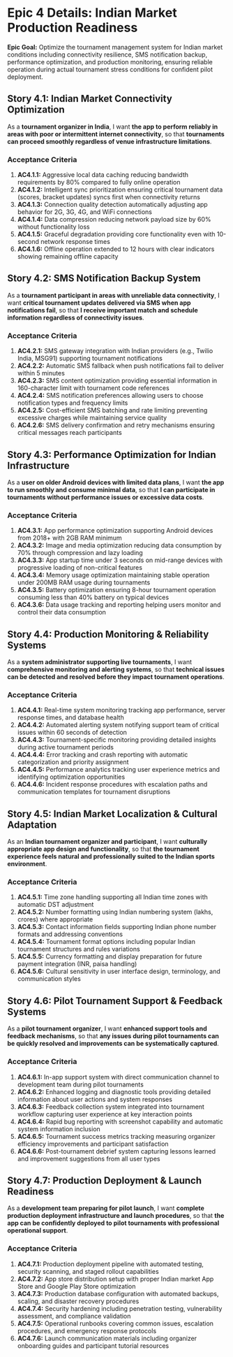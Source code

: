 # Epic 4 Details: Indian Market Production Readiness

**Epic Goal:** Optimize the tournament management system for Indian market conditions including connectivity resilience, SMS notification backup, performance optimization, and production monitoring, ensuring reliable operation during actual tournament stress conditions for confident pilot deployment.

## Story 4.1: Indian Market Connectivity Optimization
As a **tournament organizer in India**,
I want **the app to perform reliably in areas with poor or intermittent internet connectivity**,
so that **tournaments can proceed smoothly regardless of venue infrastructure limitations**.

### Acceptance Criteria
1. **AC4.1.1:** Aggressive local data caching reducing bandwidth requirements by 80% compared to fully online operation
2. **AC4.1.2:** Intelligent sync prioritization ensuring critical tournament data (scores, bracket updates) syncs first when connectivity returns
3. **AC4.1.3:** Connection quality detection automatically adjusting app behavior for 2G, 3G, 4G, and WiFi connections
4. **AC4.1.4:** Data compression reducing network payload size by 60% without functionality loss
5. **AC4.1.5:** Graceful degradation providing core functionality even with 10-second network response times
6. **AC4.1.6:** Offline operation extended to 12 hours with clear indicators showing remaining offline capacity

## Story 4.2: SMS Notification Backup System
As a **tournament participant in areas with unreliable data connectivity**,
I want **critical tournament updates delivered via SMS when app notifications fail**,
so that **I receive important match and schedule information regardless of connectivity issues**.

### Acceptance Criteria
1. **AC4.2.1:** SMS gateway integration with Indian providers (e.g., Twilio India, MSG91) supporting tournament notifications
2. **AC4.2.2:** Automatic SMS fallback when push notifications fail to deliver within 5 minutes
3. **AC4.2.3:** SMS content optimization providing essential information in 160-character limit with tournament code references
4. **AC4.2.4:** SMS notification preferences allowing users to choose notification types and frequency limits
5. **AC4.2.5:** Cost-efficient SMS batching and rate limiting preventing excessive charges while maintaining service quality
6. **AC4.2.6:** SMS delivery confirmation and retry mechanisms ensuring critical messages reach participants

## Story 4.3: Performance Optimization for Indian Infrastructure
As a **user on older Android devices with limited data plans**,
I want **the app to run smoothly and consume minimal data**,
so that **I can participate in tournaments without performance issues or excessive data costs**.

### Acceptance Criteria
1. **AC4.3.1:** App performance optimization supporting Android devices from 2018+ with 2GB RAM minimum
2. **AC4.3.2:** Image and media optimization reducing data consumption by 70% through compression and lazy loading
3. **AC4.3.3:** App startup time under 3 seconds on mid-range devices with progressive loading of non-critical features
4. **AC4.3.4:** Memory usage optimization maintaining stable operation under 200MB RAM usage during tournaments
5. **AC4.3.5:** Battery optimization ensuring 8-hour tournament operation consuming less than 40% battery on typical devices
6. **AC4.3.6:** Data usage tracking and reporting helping users monitor and control their data consumption

## Story 4.4: Production Monitoring & Reliability Systems
As a **system administrator supporting live tournaments**,
I want **comprehensive monitoring and alerting systems**,
so that **technical issues can be detected and resolved before they impact tournament operations**.

### Acceptance Criteria
1. **AC4.4.1:** Real-time system monitoring tracking app performance, server response times, and database health
2. **AC4.4.2:** Automated alerting system notifying support team of critical issues within 60 seconds of detection
3. **AC4.4.3:** Tournament-specific monitoring providing detailed insights during active tournament periods
4. **AC4.4.4:** Error tracking and crash reporting with automatic categorization and priority assignment
5. **AC4.4.5:** Performance analytics tracking user experience metrics and identifying optimization opportunities
6. **AC4.4.6:** Incident response procedures with escalation paths and communication templates for tournament disruptions

## Story 4.5: Indian Market Localization & Cultural Adaptation
As an **Indian tournament organizer and participant**,
I want **culturally appropriate app design and functionality**,
so that **the tournament experience feels natural and professionally suited to the Indian sports environment**.

### Acceptance Criteria
1. **AC4.5.1:** Time zone handling supporting all Indian time zones with automatic DST adjustment
2. **AC4.5.2:** Number formatting using Indian numbering system (lakhs, crores) where appropriate
3. **AC4.5.3:** Contact information fields supporting Indian phone number formats and addressing conventions
4. **AC4.5.4:** Tournament format options including popular Indian tournament structures and rules variations
5. **AC4.5.5:** Currency formatting and display preparation for future payment integration (INR, paisa handling)
6. **AC4.5.6:** Cultural sensitivity in user interface design, terminology, and communication styles

## Story 4.6: Pilot Tournament Support & Feedback Systems
As a **pilot tournament organizer**,
I want **enhanced support tools and feedback mechanisms**,
so that **any issues during pilot tournaments can be quickly resolved and improvements can be systematically captured**.

### Acceptance Criteria
1. **AC4.6.1:** In-app support system with direct communication channel to development team during pilot tournaments
2. **AC4.6.2:** Enhanced logging and diagnostic tools providing detailed information about user actions and system responses
3. **AC4.6.3:** Feedback collection system integrated into tournament workflow capturing user experience at key interaction points
4. **AC4.6.4:** Rapid bug reporting with screenshot capability and automatic system information inclusion
5. **AC4.6.5:** Tournament success metrics tracking measuring organizer efficiency improvements and participant satisfaction
6. **AC4.6.6:** Post-tournament debrief system capturing lessons learned and improvement suggestions from all user types

## Story 4.7: Production Deployment & Launch Readiness
As a **development team preparing for pilot launch**,
I want **complete production deployment infrastructure and launch procedures**,
so that **the app can be confidently deployed to pilot tournaments with professional operational support**.

### Acceptance Criteria
1. **AC4.7.1:** Production deployment pipeline with automated testing, security scanning, and staged rollout capabilities
2. **AC4.7.2:** App store distribution setup with proper Indian market App Store and Google Play Store optimization
3. **AC4.7.3:** Production database configuration with automated backups, scaling, and disaster recovery procedures
4. **AC4.7.4:** Security hardening including penetration testing, vulnerability assessment, and compliance validation
5. **AC4.7.5:** Operational runbooks covering common issues, escalation procedures, and emergency response protocols
6. **AC4.7.6:** Launch communication materials including organizer onboarding guides and participant tutorial resources
